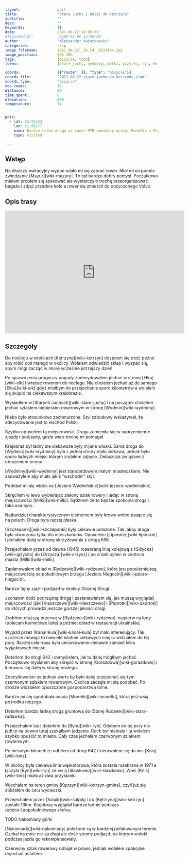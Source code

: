 ```yaml
---
layout:                 post
title:                  "Stare Juchy i dalej do Kętrzyna"
subtitle:               ""
desc:                   ""
keywords:               []
date:                   2021-08-22 19:00:00
#finished_at:            2100-02-09 12:00:00
author:                 "Aleksander Kwiatkowski"
categories:             trip
image_filename:         2021_08_22__16_24__8222404.jpg
image_position:         50% 10%
tags:                   [bicycle, todo]
towns:                  [stare_juchy, wydminy, milki, gizycko, ryn, ketrzyn]

coords:                 [{"route": [], "type": "bicycle"}]
coords_file:            "2021-08-22-stare-juchy-do-ketrzyna.json"
coords_type:            "bicycle"
map_zooms:              10
distance:               89
time_spent:             8
elevation:              456
temperature:            17


pois:
  - lat: 53.94233
    lon: 21.66177
    name: Bardzo ładna droga na rower MTB pomiędzy wsiami Monetki a Starą Rudówką
    type: visited

---
```



## Wstęp

Na dłuższy wakacyjny wypad udało mi się zabrać rower. Miał mi on pomóc zwiedzanie
[Mazur][wiki-mazury]. To był bardzo dobry pomysł. Początkowo miałem problem się
spakować ale wystarczyło trochę przeorganizować bagaże i zdjąć przednie koło a
rower się zmieścił do pożyczonego Volvo.

## Opis trasy

<iframe height='405' width='590' frameborder='0' allowtransparency='true' scrolling='no' src='https://www.strava.com/activities/5836295164/embed/dc0fc86aa45cfe480b14d6be53e5bfa23612b53e'></iframe>

## Szczegóły

Do noclegu w okolicach [Kętrzyna][wiki-ketrzyn] dostałem się dość późno aby robić
coś małego w okolicy. Wolałem odwiedzić sklep i wyspać się, abym mógł zacząć
w miarę wcześnie jutrzejszy dzień.

Po sprawdzeniu prognozy pogody zadecydowałem jechać w stronę [Ełku][wiki-elk]
i wracać rowerem do noclegu. Nie chciałem jechać aż do samego [Ełku][wiki-elk]
gdyż miałbym do przejechania sporo kilometrów a wolałem się skupić na ciekawszym
krajobrazie.

Wysiadłem w [Starych Juchach][wiki-stare-juchy] i na początek chciałem jechać szlakiem
niebieskim rowerowym w stronę [Wydmin][wiki-wydminy].

Niebo było stosunkowo zachmurzone. Styl zabudowy wskazywał, że zdecydowanie jest
to wschód Polski.

Szybko opuściłem tą miejscowość. Droga zamieniła się w naprzemienne
zjazdy i podjazdy, gdzie wiatr trochę mi pomagał.

Krajobraz był ładny ale ciekawsze były mijane wioski. Sama droga do [Wydmin][wiki-wydminy]
była z jednej strony mało ciekawa, jednak było sporo ładnych miejsc
którym zrobiłem zdjęcie. Zwłaszcza związane z obniżeniem terenu.

[Wydminy][wiki-wydminy] jest standardowym małym miasteczkiem. Nie zauważyłem aby
miało jakiś "wschodni" styl.

Podobał mi się widok na [Jezioro Wydmińskie][wiki-jezioro-wydminskie].

Skręciłem w lewo wybierając zielony szlak rowery i jadąc w stronę
miejscowości [Miłki][wiki-milki]. Sądziłem że to będzie spokojna droga
i taka ona była.

Najbardziej charakterystycznym elementem były krowy wolno pasące się na polach.
Droga była raczej płaska.

[Szczepanki][wiki-szczepanki] były ciekawie położone.
Tak jakby droga była stworzona tylko dla mieszkańców. Opuściłem [Lipińskie][wiki-lipinskie]
i jechałem dalej w stronę skrzyżowania z drogą 656.

Przejechałem przez od dawna (1945) rozebraną linię kolejową z [Giżycka][wiki-gizycko]
do [Orzysza][wiki-orzysz] i po chiwli byłem w centrum
miasta [Miłki][wiki-milki].

Zaplanowałem obiad w [Rydzewie][wiki-rydzewo], które jest popularniejszą
miejscowością na południowym brzegu [Jeziora Niegocin][wiki-jezioro-niegocin].

Bardzo fajny zjazł i podjazd w okolicy Głaźnej Strugi.

Jechałem dość podrzędną drogą i zastanawiałem się, jak muszą wyglądać
miejscowości (jak [Kleszczewo][wiki-kleszczewo] i [Paprotki][wiki-paprtoki]
do których prowadzi jeszcze gorszej jakości drogi.

Zrobiłem dłuższą przerwę w [Rydzewie][wiki-rydzewo]: najpierw na lody
(polecam karmelowe latte) a później obiad w restauracji ukraińskiej.

Wyjazd przez [Kanał Kula][wiki-kanal-kula] był mało interesujący. Tak szczerze
mówiąc to niewiele istotnie ciekawych miejsc widziałem do tej pory.
Raczej cała trasa była umiarkowanie ciekawie zamiast kilku wyjątkowych miejsc.

Dotarłem do drogi 643 i obmyślałem, jak tu dalej mógłbym jechać. Początkowo myślałem
aby skręcić w stronę [Gorazdowa][wiki-gorazdowo] i kierować
się dalej w stronę noclegu.

Zdecydowałem że jednak warto by było dalej przejechać się tym czerwonym szlakiem
rowerowym. Okolica zaczęła mi się podobać. Po drodze widziałem opuszczone
gospodarstwa rolne.

Bardzo mi się spodobała osada [Monetki][wiki-monetki], która jest wsią
pośrodku niczego.

Dotarłem bardzo ładną drogą gruntową do [Starej Rudawki][wiki-stara-rudawka].

Przejechałem las i dotarłem do [Rynu][wiki-ryn]. Gdybym do tej pory nie jadł
to na pewno tutaj szukałbym jedzenia. Ruch był niemały i ja wolałem
szybko opuścić to miasto. Cały czas jechałem czerwonym szlakiem rowerowym.

Po niecałym kilometrze odbiłem od drogi 642 i kierowałem się do wsi [Knis][wiki-knis].

W okolicy była ciekawa linia wąskotorowa, która została rozebrana w 1971 a łączyła
[Ryn][wiki-ryn] ze wsią [Sławkowo][wiki-slawkowo]. Wieś [Knis][wiki-knis]
miała aż dwa przystanki.

Wjechałem na teren gminy [Kętrzyn][wiki-ketrzyn-gmina], czyli już się zbliżałem do celu
wycieczki.

Przejechałem przez [Salpik][wiki-salpik] i do [Kętrzyna][wiki-ketrzyn] zostało 13km.
Krajobraz wyglądał bardzo ładnie podczas (późno-)popołudniowego słońca.

TODO Nakomiady górki

[Nakomiady][wiki-nakomiady] położone są w bardziej pofalowanym terenie.
Czekał na mnie nie za długi ale dość stromy podjazd, po którym widoki
podczas jazdu go rekompensowały.

Czerwony szlak rowerowy odbijał w prawo, jednak wolałem spokojnie dojechać
asfaltem

